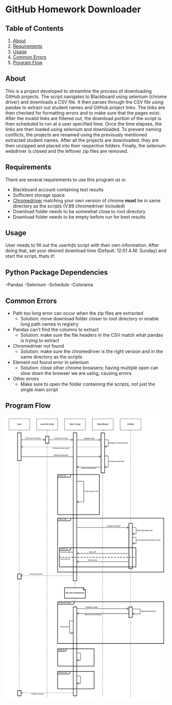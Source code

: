 # GitHub Homework Downloader

## Table of Contents
1. [About](https://github.com/Michael-Hensley/GitHub-Downloader-Capstone#about)
2. [Requirements](https://github.com/Michael-Hensley/GitHub-Downloader-Capstone#requirements)
3. [Usage](https://github.com/Michael-Hensley/GitHub-Downloader-Capstone#usage)
4. [Common Errors](https://github.com/Michael-Hensley/GitHub-Downloader-Capstone#common-errors)
5. [Program Flow](https://github.com/Michael-Hensley/GitHub-Downloader-Capstone#program-flow)

## About
This is a project developed to streamline the process of downloading GitHub projects.  The script navigates to Blackboard using selenium (chrome driver) and downloads a CSV file.  It then parses through the CSV file using pandas to extract out student names and GitHub project links.  The links are then checked for formatting errors and to make sure that the pages exist.  After the invalid links are filtered out, the download portion of the script is then scheduled to run at a user specified time.  Once the time elapses, the links are then loaded using selenium and downloaded.  To prevent naming conflicts, the projects are renamed using the previously mentioned extracted student names.  After all the projects are downloaded, they are then unzipped and placed into their respective folders.  Finally, the selenium webdriver is closed and the leftover zip files are removed.

## Requirements
There are several requirements to use this program *as is*:
- Blackboard account containing test results
- Sufficient storage space
- [Chromedriver](https://chromedriver.chromium.org/downloads) matching your own version of chrome ***must*** be in same directory as the scripts (V.89 chromedriver included)
- Download folder needs to be somewhat close to root directory 
- Download folder needs to be empty before run for best results

## Usage
User needs to fill out the *userInfo* script with their own information.  After doing that, set your desired download time (Default: 12:01 A.M. Sunday) and start the script, thats it! 

## Python Package Dependencies
-Pandas
-Selenium
-Schedule
-Colorama

## Common Errors
- Path too long error can occur when the zip files are extracted
    - Solution: move download folder closer to root directory or enable long path names in registry
- Pandas can't find the columns to extract
    - Solution: make sure the file headers in the CSV match what pandas is trying to extract
- Chromedriver not found
    - Solution: make sure the chromedriver is the right version and in the same directory as the scripts
- Element not found error in selenium
    - Solution: close other chrome browsers; having multiple open can slow down the browser we are using, causing errors
- Other errors
    - Make sure to open the folder containing the scripts, not just the single main script

## Program Flow
![Sequence Diagram](https://github.com/Michael-Hensley/GitHub-Downloader-Capstone/blob/main/Modeling/Sequence%20Diagram.jpeg)


